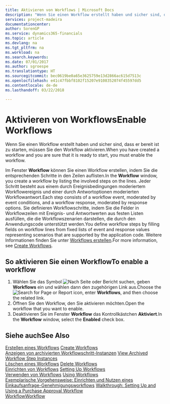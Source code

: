 ```yaml
---
title: Aktivieren von Workflows | Microsoft Docs
description: "Wenn Sie einen Workflow erstellt haben und sicher sind, dass er bereit ist zu starten, müssen Sie den Workflow aktivieren."
services: project-madeira
documentationcenter: 
author: SorenGP
ms.service: dynamics365-financials
ms.topic: article
ms.devlang: na
ms.tgt_pltfrm: na
ms.workload: na
ms.search.keywords: 
ms.date: 07/01/2017
ms.author: sgroespe
ms.translationtype: HT
ms.sourcegitcommit: bec0619be0a65e3625759e13d2866ac615d7513c
ms.openlocfilehash: e41c47fbbf8102f15207e9108352074f45597dd5
ms.contentlocale: de-de
ms.lasthandoff: 03/22/2018

---
```

# <a name="enable-workflows"></a><span data-ttu-id="ffb35-103">Aktivieren von Workflows</span><span class="sxs-lookup"><span data-stu-id="ffb35-103">Enable Workflows</span></span>
<span data-ttu-id="ffb35-104">Wenn Sie einen Workflow erstellt haben und sicher sind, dass er bereit ist zu starten, müssen Sie den Workflow aktivieren.</span><span class="sxs-lookup"><span data-stu-id="ffb35-104">When you have created a workflow and you are sure that it is ready to start, you must enable the workflow.</span></span>  

 <span data-ttu-id="ffb35-105">Im Fenster **Workflow** können Sie einen Workflow erstellen, indem Sie die entsprechenden Schritte in den Zeilen auflisten.</span><span class="sxs-lookup"><span data-stu-id="ffb35-105">In the **Workflow** window, you create a workflow by listing the involved steps on the lines.</span></span> <span data-ttu-id="ffb35-106">Jeder Schritt besteht aus einem durch Ereignisbedingungen moderiertem Workflowereignis und einer durch Antwortoptionen moderierten Workflowantwort.</span><span class="sxs-lookup"><span data-stu-id="ffb35-106">Each step consists of a workflow event, moderated by event conditions, and a workflow response, moderated by response options.</span></span> <span data-ttu-id="ffb35-107">Sie definieren Workflowschritte, indem Sie die Felder in Workflowzeilen mit Ereignis- und Antwortwerten aus festen Listen ausfüllen, die die Workflowszenarien darstellen, die durch den Anwendungscode unterstützt werden.</span><span class="sxs-lookup"><span data-stu-id="ffb35-107">You define workflow steps by filling fields on workflow lines from fixed lists of event and response values representing scenarios that are supported by the application code.</span></span> <span data-ttu-id="ffb35-108">Weitere Informationen finden Sie unter [Workflows erstellen](across-how-to-create-workflows.md).</span><span class="sxs-lookup"><span data-stu-id="ffb35-108">For more information, see [Create Workflows](across-how-to-create-workflows.md).</span></span>  

## <a name="to-enable-a-workflow"></a><span data-ttu-id="ffb35-109">So aktivieren Sie einen Workflow</span><span class="sxs-lookup"><span data-stu-id="ffb35-109">To enable a workflow</span></span>  
1.  <span data-ttu-id="ffb35-110">Wählen Sie das Symbol ![Nach Seite oder Bericht suchen](media/ui-search/search_small.png "Symbol Nach Seite oder Bericht suchen"), geben **Workflows** ein und wählen dann den zugehörigen Link aus.</span><span class="sxs-lookup"><span data-stu-id="ffb35-110">Choose the ![Search for Page or Report](media/ui-search/search_small.png "Search for Page or Report icon") icon, enter **Workflows**, and then choose the related link.</span></span>  
2.  <span data-ttu-id="ffb35-111">Öffnen Sie den Workflow, den Sie aktivieren möchten.</span><span class="sxs-lookup"><span data-stu-id="ffb35-111">Open the workflow that you want to enable.</span></span>  
3.  <span data-ttu-id="ffb35-112">Deaktivieren Sie im Fenster **Workflow** das Kontrollkästchen **Aktiviert**.</span><span class="sxs-lookup"><span data-stu-id="ffb35-112">In the **Workflow** window, select the **Enabled** check box.</span></span>  

## <a name="see-also"></a><span data-ttu-id="ffb35-113">Siehe auch</span><span class="sxs-lookup"><span data-stu-id="ffb35-113">See Also</span></span>  
 <span data-ttu-id="ffb35-114">[Erstellen eines Workflows](across-how-to-create-workflows.md) </span><span class="sxs-lookup"><span data-stu-id="ffb35-114">[Create Workflows](across-how-to-create-workflows.md) </span></span>  
 <span data-ttu-id="ffb35-115">[Anzeigen von archivierten Workflowschritt-Instanzen](across-how-to-view-archived-workflow-step-instances.md) </span><span class="sxs-lookup"><span data-stu-id="ffb35-115">[View Archived Workflow Step Instances](across-how-to-view-archived-workflow-step-instances.md) </span></span>  
 <span data-ttu-id="ffb35-116">[Löschen eines Workflows](across-how-to-delete-workflows.md) </span><span class="sxs-lookup"><span data-stu-id="ffb35-116">[Delete Workflows](across-how-to-delete-workflows.md) </span></span>  
 <span data-ttu-id="ffb35-117">[Einrichten von Workflows](across-set-up-workflows.md) </span><span class="sxs-lookup"><span data-stu-id="ffb35-117">[Setting Up Workflows](across-set-up-workflows.md) </span></span>  
 <span data-ttu-id="ffb35-118">[Verwenden von Workflows](across-use-workflows.md) </span><span class="sxs-lookup"><span data-stu-id="ffb35-118">[Using Workflows](across-use-workflows.md) </span></span>  
 <span data-ttu-id="ffb35-119">[Exemplarische Vorgehensweise: Einrichten und Nutzen eines Einkaufsanfrage-Genehmigungsworkflows](walkthrough-setting-up-and-using-a-purchase-approval-workflow.md) </span><span class="sxs-lookup"><span data-stu-id="ffb35-119">[Walkthrough: Setting Up and Using a Purchase Approval Workflow](walkthrough-setting-up-and-using-a-purchase-approval-workflow.md) </span></span>  
 [<span data-ttu-id="ffb35-120">Workflow</span><span class="sxs-lookup"><span data-stu-id="ffb35-120">Workflow</span></span>](across-workflow.md)   

